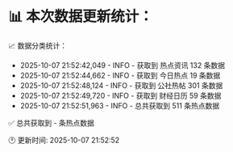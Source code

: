 📊 本次数据更新统计：
==========================

📈 数据分类统计：
- 2025-10-07 21:52:42,049 - INFO - 获取到 热点资讯 132 条数据
- 2025-10-07 21:52:44,662 - INFO - 获取到 今日热点 19 条数据
- 2025-10-07 21:52:48,124 - INFO - 获取到 公社热帖 301 条数据
- 2025-10-07 21:52:49,720 - INFO - 获取到 财经日历 59 条数据
- 2025-10-07 21:52:51,963 - INFO - 总共获取到 511 条热点数据

✅ 总共获取到 - 条热点数据

🕐 更新时间: 2025-10-07 21:52:52
